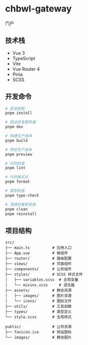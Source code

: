 # chbwl-gateway
门户

## 技术栈
- Vue 3
- TypeScript
- Vite
- Vue Router 4
- Pinia
- SCSS

## 开发命令

```bash
# 安装依赖
pnpm install

# 启动开发服务器
pnpm dev

# 构建生产版本
pnpm build

# 预览生产版本
pnpm preview

# 代码检查
pnpm lint

# 代码格式化
pnpm format

# 类型检查
pnpm type-check

# 清理并重新安装
pnpm clean
pnpm reinstall
```

## 项目结构
```
src/
├── main.ts          # 应用入口
├── App.vue          # 根组件
├── router/          # 路由配置
├── views/           # 页面组件
├── components/      # 公共组件
├── styles/          # SCSS 样式文件
│   ├── variables.scss  # 全局变量
│   └── mixins.scss     # 混合器
├── assets/          # 静态资源
│   ├── images/      # 图片资源
│   └── icons/       # 图标文件
├── utils/           # 工具函数
├── types/           # 类型定义
└── style.scss       # 全局样式

public/              # 公共资源
├── favicon.ico      # 网站图标
└── images/          # 静态图片
```
